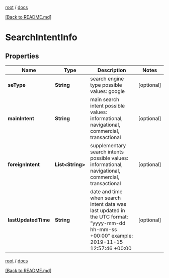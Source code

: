 [root](./../ "root") / [docs](./ "docs")

[[Back to README.md]](./../README.md "[Back to README.md]")

# SearchIntentInfo

## Properties

| Name | Type | Description | Notes |
|------------ | ------------- | ------------- | -------------|
|**seType** | **String** | search engine type possible values: google |  [optional] |
|**mainIntent** | **String** | main search intent possible values: informational, navigational, commercial, transactional |  [optional] |
|**foreignIntent** | **List&lt;String&gt;** | supplementary search intents possible values: informational, navigational, commercial, transactional |  [optional] |
|**lastUpdatedTime** | **String** | date and time when search intent data was last updated in the UTC format: “yyyy-mm-dd hh-mm-ss +00:00” example: 2019-11-15 12:57:46 +00:00 |  [optional] |

[root](./../ "root") / [docs](./ "docs")

[[Back to README.md]](./../README.md "[Back to README.md]")
